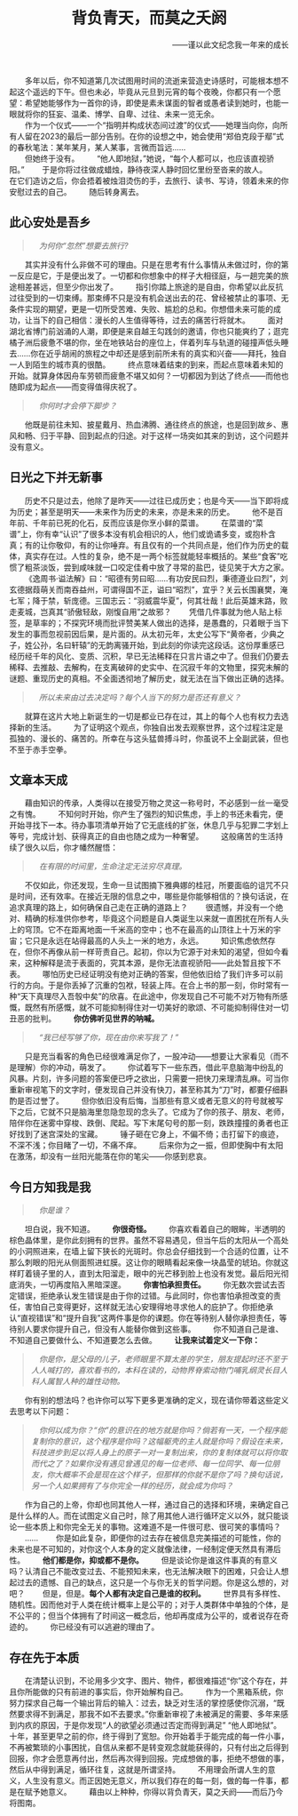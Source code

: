 # <div style="text-align:center;">背负青天，而莫之夭阏</div>
<div style="text-align: right;">——谨以此文纪念我一年来的成长</div>
<p>
<br/>

&emsp;&emsp;多年以后，你不知道第几次试图用时间的流逝来营造史诗感时，可能根本想不起这个遥远的下午。但也未必，毕竟从元旦到元宵的每个夜晚，你都只有一个愿望：希望她能够作为一首你的诗，即使是素未谋面的智者或愚者读到她时，也能一眼就将你的狂妄、温柔、博学、自卑、过往、未来一览无余。<br>
&emsp;&emsp;作为一个仪式——一个“指明并构成状态间过渡”的仪式——她理当向你，向所有人留在2023的最后一部分告别。在你的设想之中，她会使用“郑伯克段于鄢”式的春秋笔法：某年某月，某人某事，言微而旨远……<br>
&emsp;&emsp;但她终于没有。
&emsp;&emsp;“他人即地狱，”她说，“每个人都可以，也应该直视骄阳。”
&emsp;&emsp;于是你将过往做成蜡烛，静待夜深人静时回忆里纷至沓来的故人。
&emsp;&emsp;在它们造访之后，你会捂着被烛泪烫伤的手，去旅行、读书、写诗，领着未来的你安慰过去的自己。
&emsp;&emsp;随后转身离去。

## 此心安处是吾乡
>&emsp;*为何你“忽然”想要去旅行?*

&emsp;&emsp;其实并没有什么非做不可的理由。只是在思考有什么事情从未做过时，你的第一反应是它，于是便出发了。一切都和你想象中的样子大相径庭，与一趟完美的旅途相差甚远，但至少你出发了。
&emsp;&emsp;指引你踏上旅途的是自由，你希望以此反抗过往受到的一切束缚。那束缚不只是没有机会送出去的花、曾经被禁止的事项、无条件实现的期望，更是一切所受苦难、失败、尴尬的总和。你想借未来可能的成功，让当下的自己相信：漫长的人生值得等待，过去的痛苦行将就木。
&emsp;&emsp;面对湖北省博门前汹涌的人潮，即便是来自越王勾践剑的邀请，你也只能爽约了；逛完橘子洲后疲惫不堪的你，坐在地铁站台的座位上，伴着列车与轨道的碰撞声低头睡去……你在近乎胡闹的旅程之中却还是感到前所未有的真实和兴奋——拜托，独自一人到陌生的城市真的很酷。
&emsp;&emsp;终点意味着结束的到来，而起点意味着未知的开始。就算身体因舟车劳顿而疲惫不堪又如何？一切都因为到达了终点——而他也随即成为起点——而变得值得庆祝了。
>&emsp;*你何时才会停下脚步？*

&emsp;&emsp;他既是前往未知、披星戴月、热血沸腾、通往终点的旅途，也是回到故乡、惠风和畅、归于平静、回到起点的归途。对于这样一场突如其来的到访，这个问题并没有意义。

## 日光之下并无新事
&emsp;&emsp;历史不只是过去，他除了是昨天——过往已成历史；也是今天——当下即将成为历史；甚至是明天——未来作为历史的未来，亦是未来的历史。
&emsp;&emsp;他不是百年前、千年前已死的化石，反而应该是你烹小鲜的菜谱。
&emsp;&emsp;在菜谱的“菜谱”上，你有幸“认识”了很多本没有机会相识的人，他们或诡谲多变，或抱朴含真；有的让你敬仰，有的让你唾弃。有且仅有的一个共同点是，他们作为历史的载体，真实存在过。人性的复杂，绝不是一两个标签就能轻率概括的。某些“食客”吃惯了粗茶淡饭，尝到咸味就一口咬定佳肴中放了寻常的盐巴，徒见笑于大方之家。
&emsp;&emsp;《逸周书·谥法解》曰：“昭德有劳曰昭……有功安民曰烈，秉德遵业曰烈”，刘玄德据葭萌关而南吞益州，可谓得国不正，谥曰“昭烈”，宜乎？关云长围襄樊，淹七军；降于禁，斩庞德。三国志云：“羽威震华夏”，何其壮哉！此后英雄末路，败走麦城，岂真其“骄傲轻敌，刚愎自用”之故邪？
&emsp;&emsp;凭借几件事就为他人贴上标签，是草率的；不探究环境而批评赞美某人做出的选择，是愚蠢的，只着眼于当下发生的事而忽视前因后果，是片面的。从太初元年，太史公写下“黄帝者，少典之子，姓公孙，名曰轩辕”的无韵离骚开始，到此刻的你读完这段话。这份厚重感已经历经千年的风化、变质、沉积，早已无法稀释在只言片语之中了。但我们仍要去稀释、去推敲、去解构，在支离破碎的史实中、在沉寂千年的文物里，探究未解的谜题、重现历史的真相。不全面透彻地了解历史，就无法在当下做出正确的选择。
>&emsp;*所以未来由过去决定吗？每个人当下的努力是否还有意义？*

&emsp;&emsp;就算在这片大地上新诞生的一切是都业已存在过，其上的每个人也有权力去选择新的生活。
&emsp;&emsp;为了证明这个观点，你独自出发去观察世界，这个过程注定是孤独的、漫长的、痛苦的。所幸在与这头猛兽搏斗时，你虽说不上全副武装，但也不至于赤手空拳。

## 文章本天成
&emsp;&emsp;藉由知识的传承，人类得以在接受万物之灵这一称号时，不必感到一丝一毫受之有愧。
&emsp;&emsp;不知何时开始，你产生了强烈的知识焦虑，手上的书还未看完，便开始寻找下一本。待办事项清单开始了它无底线的扩张，休息几乎与犯罪二字划上等号，完成计划、获得真正的自由也随之成为一种奢望。
&emsp;&emsp;这般痛苦的生活持续了很久以后，你才幡然醒悟：
>&emsp;*在有限的时间里，生命注定无法穷尽真理。*

&emsp;&emsp;不仅如此，你还发现，生命一旦试图摘下雅典娜的桂冠，所要面临的诅咒不只是时间，还有效率。在接近无限的信息之中，哪些是你能够相信的？换句话说，在追求真理的路上，如何确保自己走在正确的道路上？
&emsp;&emsp;很遗憾，并没有一个绝对、精确的标准供你参考，毕竟这个问题是自人类诞生以来就一直困扰在所有人头上的穹顶。它不在距离地面一千米高的空中；也不在最高的山顶往上十万米的宇宙；它只是永远在站得最高的人头上一米的地方，永远。
&emsp;&emsp;知识焦虑依然存在，但你不再像从前一样苛责自己。起初，你以为它源于对未知的渴望，但如今看来，这种解释是流于表面的，究其本源，是你无法直视骄阳——此处暂且按下不表。
&emsp;&emsp;哪怕历史已经证明没有绝对正确的答案，但他依旧给了我们许多可以前行的方向。于是你丢掉了沉重的包袱，轻装上阵。在合上书的那一刻，你时常有一种“天下真理尽入吾彀中矣”的欣喜。在此途中，你发现自己不可能不对万物有所感慨，既然有所感慨，就不可能抑制得住对一切美好的歌颂、不可能抑制得住对一切丑恶的批判。
&emsp;&emsp;**你仿佛听见世界的呐喊。**
>&emsp;*“我已经写够了你，现在由你来写我了！”*

&emsp;&emsp;只是充当看客的角色已经很难满足你了，一股冲动——想要让大家看见（而不是理解）你的冲动，萌发了。
&emsp;&emsp;你试着写下一些东西，借此平息脑海中纷乱的风暴。片刻，许多问题的答案便已呼之欲出，只需要一把快刀来理清乱麻。可当你重新审视笔下的文字时，便发现自己并没有快刀，甚至称其为“刀”时，都要仔细斟酌是否过誉了。
&emsp;&emsp;但你依旧没有后悔，当那些有意义或者无意义的符号就被写下之后，它就不只是脑海里忽隐忽现的念头了。它成为了你的孩子、朋友、老师，陪伴你在迷雾中穿梭、跌倒、爬起。写下末尾句号的那一刻，跌跌撞撞的勇者也正好找到了迷宫深处的宝藏。
&emsp;&emsp;锤子砸在它身上，不偏不倚；击打留下的痕迹，不深不浅；你目睹了一切，不痛不痒。
&emsp;&emsp;后来你为之一振，但即使胸中有太阳在激荡，却没有一丝阳光能落在你的笔尖——你感到悲哀。

## 今日方知我是我
>&emsp;*你是谁？*

&emsp;&emsp;坦白说，我不知道。
&emsp;&emsp;**你很奇怪。**
&emsp;&emsp;你喜欢看着自己的眼眸，半透明的棕色晶体里，是你此刻拥有的世界。虽然不容易遇见，但当午后的太阳从一个高处的小洞照进来，在墙上留下狭长的光斑时。你总会仔细找到一个合适的位置，让不那么刺眼的阳光从侧面照进虹膜。这让你的眼睛看起来像一块晶莹的琥珀。你就这样盯着镜子里的人，直到太阳溜走，眼中的光芒移到脸上也没有发觉。最后阳光彻底消失，一切再度陷入黑暗深邃。
&emsp;&emsp;**你害怕承担责任。**
&emsp;&emsp;你无数次尝试去否定错误，拒绝承认发生错误是由于你的过错。与此同时，你也害怕承担改变的责任，害怕自己变得更好，这样就无法心安理得地寻求他人的庇护了。你拒绝承认“直视错误”和“提升自我”这两件事是你的课题。你在等待别人替你承担责任，等待别人要求你提升自己，但没有人能替你做到这些事。
&emsp;&emsp;你不知道自己是谁、不知道自己要做什么、不知道要怎么去做。
&emsp;&emsp;**让我来试着定义一下你：**
>&emsp;*你是你，是父母的儿子，老师眼里不算太差的学生，朋友提起时还不至于人人喊打的，喜欢看书的，本科在读的，动物界脊索动物门哺乳纲灵长目人科人属智人种的雄性动物。*

&emsp;&emsp;你有别的想法吗？也许你可以写下更多更准确的定义，现在请你带着这些定义去思考以下问题：
>&emsp;*你何以成为你？“你”的意识在的地方就是你吗？倘若有一天，一个程序能复制你的意识，这个程序是你吗？这幅躯壳的主人就是你吗？假设在未来，科技进步到足以将人身上的原子一对一复制出来，你的复制体就可以将你取而代之了？如果你没有遇见曾遇见的每一位老师、每一位同学、每一位朋友，你大概率不会是现在这个样子，但那样的你就不是你了吗？换句话说，另一个人如果拥有了与你完全一样的经历，就会成为你吗？*

&emsp;&emsp;作为自己的上帝，你却也同其他人一样，通过自己的选择和环境，来确定自己是什么样的人。而在试图定义自己时，除了用其他人进行循环定义以外，就只能谈论一些本质上和你完全无关的事物。这难道不是一件很可悲、很可笑的事情吗？
&emsp;&emsp;……
&emsp;&emsp;你是如此复杂，即便你的过去存在被信息完美描述的可能性，你的未来也是不可知的，对你这个人本身的定义就像法律，一经制定便天然具有滞后性。
&emsp;&emsp;**他们都是你，抑或都不是你。**
&emsp;&emsp;但是谈论你是谁这件事真的有意义吗？认清自己不能改变过去、不能预知未来，也无法解决眼下的困难，只会让人想起过去的遗憾、自己的缺点，这只是一个与你无关的哲学问题。你是这么想的，对吧？
&emsp;&emsp;但是，但是。**每个人都有决定自己是谁的权利。**
&emsp;&emsp;世界具有多样性、随机性。因而他对于人类在统计概率上是公平的；对于人类群体中单独的个体，是不公平的；但当个体拥有了时间这一概念后，他却再度成为公平的，或者说存在奇迹的。
&emsp;&emsp;你已经没有可以逃避的理由了。

## 存在先于本质
&emsp;&emsp;在清楚认识到，不论用多少文字、图片、物件，都很难描述“你”这个存在，并且你所能做的只有前进的事实后，你开始解构自己。
&emsp;&emsp;作为一个黑箱系统，你努力探求自己每一个输出背后的输入：过去，缺乏对生活的掌控感使你沉溺，“既然要求得不到满足，那我不如不去要求。”你重新审视了未被满足的需要、多年来感到内疚的原因，于是你发现“人的欲望必须通过否定而得到满足” “他人即地狱”。十年，甚至更早之前的你，终于得到了宽恕。你开始着手于能完成的每一件小事，不再被繁琐的小事困扰，自信从来都不是转变观念就能获得的，只有付出之后得到回报，你才会愿意再付出，然后再次得到回报。完成想做的事，拒绝不想做的事，然后从中得到满足，循环往复，这就是所谓坚持。
&emsp;&emsp;不用理会所谓人生的意义，人生没有意义。而正因她无意义，所以我们存在的每一刻，做的每一件事，都是在赋予她意义。
&emsp;&emsp;藉由以上种种，你得以背负青天，莫之夭阏——而后乃今将图南。
</p>